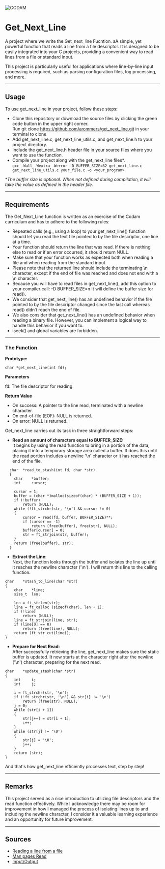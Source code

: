 <img src="https://i.imgur.com/HG66CCx.png?raw=true" alt="CODAM" style="max-width: 50%;">

# Get_Next_Line

A project where we write the Get_next_line Fucntion. aA simple, yet powerful function that reads a line from a file descriptor. It is designed to be easily integrated into your C projects, providing a convenient way to read lines from a file or standard input.

This project is particularly useful for applications where line-by-line input processing is required, such as parsing configuration files, log processing, and more.

---

## Usage
To use get_next_line in your project, follow these steps:

- Clone this repository or download the source files by clicking the green code button in the upper right corner.  
  Run git clone https://github.com/arommers/get_next_line.git in your terminal to clone.
- Add get_next_line.c, get_next_line_utils.c, and get_next_line.h to your project directory.
- Include the get_next_line.h header file in your source files where you want to use the function.
- Compile your project along with the get_next_line files*.  
  `gcc -Wall -Wextra -Werror -D BUFFER_SIZE=32 get_next_line.c get_next_line_utils.c your_file.c -o <your_program>`

**The buffer size is optional. When not defined during compilation, it will take the value as defined in the header file.*

  ---

## Requirements

The Get_Next_Line function is written as an exercise of the Codam curriculum and has to adhere to the following rules:
- Repeated calls (e.g., using a loop) to your get_next_line() function should let
  you read the text file pointed to by the file descriptor, one line at a time.
- Your function should return the line that was read.
  If there is nothing else to read or if an error occurred, it should return NULL.
- Make sure that your function works as expected both when reading a file and when
  reading from the standard input.
- Please note that the returned line should include the terminating \n character,
  except if the end of file was reached and does not end with a \n character.
- Because you will have to read files in get_next_line(), add this option to your
  compiler call: -D BUFFER_SIZE=n
  It will define the buffer size for read().
- We consider that get_next_line() has an undefined behavior if the file pointed to
  by the file descriptor changed since the last call whereas read() didn’t reach the
  end of file.
- We also consider that get_next_line() has an undefined behavior when reading
  a binary file. However, you can implement a logical way to handle this behavior if
  you want to.
- lseek() and global variables are forbidden.

---

### The Function

**Prototype:**  

`char *get_next_line(int fd);`  

**Parameters**

fd: The file descriptor for reading.  

**Return Value**  

- On success: A pointer to the line read, terminated with a newline character.
- On end-of-file (EOF): NULL is returned.  
- On error: NULL is returned.

Get_next_line carries out its task in three straightforward steps:

- **Read an amount of characters equal to BUFFER_SIZE:**  
  It begins by using the read function to bring in a portion of the data, placing it into a temporary storage area called a buffer. It does this until the read portion includes a newline '\n' character or it has reached the end of the file.

```
  char	*read_to_stash(int fd, char *str)
  {
	char	*buffer;
	int		cursor;

	cursor = 1;
	buffer = (char *)malloc(sizeof(char) * (BUFFER_SIZE + 1));
	if (!buffer)
		return (NULL);
	while (!ft_strchr(str, '\n') && cursor != 0)
	{
		cursor = read(fd, buffer, BUFFER_SIZE)**;
		if (cursor == -1)
			return (free(buffer), free(str), NULL);
		buffer[cursor] = 0;
		str = ft_strjoin(str, buffer);
	}
	return (free(buffer), str);
  }
```


- **Extract the Line:**  
  Next, the function looks through the buffer and isolates the line up until it reaches the newline character ('\n'). I will return this line to the calling function.

```
char	*stash_to_line(char *str)
{
	char	*line;
	size_t	len;

	len = ft_strlen(str);
	line = ft_calloc (sizeof(char), len + 1);
	if (!line)
		return (NULL);
	line = ft_strjoin(line, str);
	if (line[0] == 0)
		return (free(line), NULL);
	return (ft_str_cut(line));
}
```


- **Prepare for Next Read:**  
  After successfully retrieving the line, get_next_line makes sure the static buffer is updated. It now starts at the character right after the newline ('\n') character, preparing for the next read.

```
char	*update_stash(char *str)
{
	int		i;
	int		j;

	i = ft_strchr(str, '\n');
	if (!ft_strchr(str, '\n') && str[i] != '\n')
		return (free(str), NULL);
	j = 0;
	while (str[i + 1])
	{
		str[j++] = str[i + 1];
		i++;
	}
	while (str[j] != '\0')
	{
		str[j] = '\0';
		j++;
	}
	return (str);
}
```

And that's how get_next_line efficiently processes text, step by step!

---

## Remarks
This project served as a nice introduction to utilizing file descriptors and the read function effectively. While I acknowledge there may be room for improvement in how I managed the process of isolating lines up to and including the newline character, I consider it a valuable learning experience and an opportunity for future improvement.

---

## Sources
- [Reading a line from a file](https://www.youtube.com/watch?v=w0mgn6OLKUs&t=178s)
- [Man pages Read](https://man7.org/linux/man-pages/man2/read.2.html)
- [Input/Output](https://www.geeksforgeeks.org/input-output-system-calls-c-create-open-close-read-write/)
